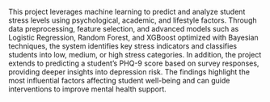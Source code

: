 This project leverages machine learning to predict and analyze student stress levels using psychological, academic, and lifestyle factors. Through data preprocessing, feature selection, and advanced models such as Logistic Regression, Random Forest, and XGBoost optimized with Bayesian techniques, the system identifies key stress indicators and classifies students into low, medium, or high stress categories. In addition, the project extends to predicting a student’s PHQ-9 score based on survey responses, providing deeper insights into depression risk. The findings highlight the most influential factors affecting student well-being and can guide interventions to improve mental health support.
